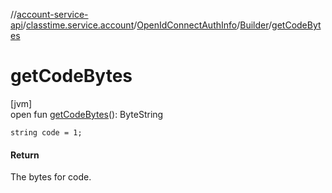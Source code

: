 //[account-service-api](../../../../index.md)/[classtime.service.account](../../index.md)/[OpenIdConnectAuthInfo](../index.md)/[Builder](index.md)/[getCodeBytes](get-code-bytes.md)

# getCodeBytes

[jvm]\
open fun [getCodeBytes](get-code-bytes.md)(): ByteString

`string code = 1;`

#### Return

The bytes for code.
